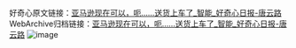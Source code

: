 好奇心原文链接：[亚马逊现在可以，呃……送货上车了_智能_好奇心日报-唐云路](https://www.qdaily.com/articles/8825.html)
WebArchive归档链接：[亚马逊现在可以，呃……送货上车了_智能_好奇心日报-唐云路](http://web.archive.org/web/20170429043950/http://www.qdaily.com:80/articles/8825.html)
![image](http://ww3.sinaimg.cn/large/007d5XDpgy1g3vdyhi9qxj30u02lp4qp)
